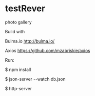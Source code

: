 # testRever
photo gallery


Build with 

Bulma.io <http://bulma.io/>

Axios <https://github.com/mzabriskie/axios>



Run:

$ npm install 

$ json-server --watch db.json

$ http-server
